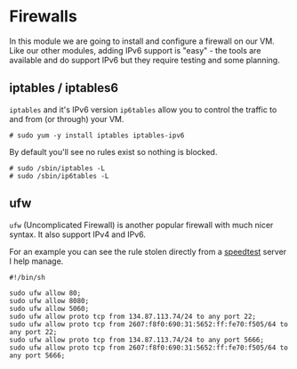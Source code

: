 # Firewalls

In this module we are going to install and configure a firewall on our VM. Like our other modules, adding IPv6 support is "easy" - the tools are available and do support IPv6 but they require testing and some planning.

## iptables / iptables6

`iptables` and it's IPv6 version `ip6tables` allow you to control the traffic to and from (or through) your VM. 

    # sudo yum -y install iptables iptables-ipv6

By default you'll see no rules exist so nothing is blocked.

    # sudo /sbin/iptables -L
    # sudo /sbin/ip6tables -L


## ufw

`ufw` (Uncomplicated Firewall) is another popular firewall with much nicer syntax. It also support IPv4 and IPv6.

For an example you can see the rule stolen directly from a [speedtest](http://speedtest.cybera.ca) server I help manage.

    #!/bin/sh

    sudo ufw allow 80;
    sudo ufw allow 8080;
    sudo ufw allow 5060;
    sudo ufw allow proto tcp from 134.87.113.74/24 to any port 22;
    sudo ufw allow proto tcp from 2607:f8f0:690:31:5652:ff:fe70:f505/64 to any port 22;
    sudo ufw allow proto tcp from 134.87.113.74/24 to any port 5666;
    sudo ufw allow proto tcp from 2607:f8f0:690:31:5652:ff:fe70:f505/64 to any port 5666;

